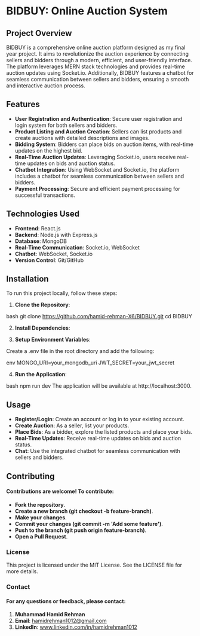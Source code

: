 # BIDBUY: Online Auction System
## Project Overview
BIDBUY is a comprehensive online auction platform designed as my final year project. It aims to revolutionize the auction experience by connecting sellers and bidders through a modern, efficient, and user-friendly interface. The platform leverages MERN stack technologies and provides real-time auction updates using Socket.io. Additionally, BIDBUY features a chatbot for seamless communication between sellers and bidders, ensuring a smooth and interactive auction process.

## Features

- **User Registration and Authentication**: Secure user registration and login system for both sellers and bidders.
- **Product Listing and Auction Creation**: Sellers can list products and create auctions with detailed descriptions and images.
- **Bidding System**: Bidders can place bids on auction items, with real-time updates on the highest bid.
- **Real-Time Auction Updates**: Leveraging Socket.io, users receive real-time updates on bids and auction status.
- **Chatbot Integration**: Using WebSocket and Socket.io, the platform includes a chatbot for seamless communication between sellers and bidders.
- **Payment Processing**: Secure and efficient payment processing for successful transactions.
  
## Technologies Used

- **Frontend**: React.js
- **Backend**: Node.js with Express.js
- **Database**: MongoDB
- **Real-Time Communication**: Socket.io, WebSocket
- **Chatbot**: WebSocket, Socket.io
- **Version Control**: Git/GitHub
  
## Installation

To run this project locally, follow these steps:

1. **Clone the Repository**:

bash
git clone https://github.com/hamid-rehman-X6/BIDBUY.git
cd BIDBUY

2. **Install Dependencies**:
    
4. **Setup Environment Variables**:
   
Create a .env file in the root directory and add the following:

env
MONGO_URI=your_mongodb_uri
JWT_SECRET=your_jwt_secret

4. **Run the Application**:

bash
npm run dev
The application will be available at http://localhost:3000.

## Usage

- **Register/Login**: Create an account or log in to your existing account.
- **Create Auction**: As a seller, list your products.
- **Place Bids**: As a bidder, explore the listed products and place your bids.
- **Real-Time Updates**: Receive real-time updates on bids and auction status.
- **Chat**: Use the integrated chatbot for seamless communication with sellers and bidders.
  
## Contributing
#### Contributions are welcome! To contribute:

- **Fork the repository**.
- **Create a new branch (git checkout -b feature-branch)**.
- **Make your changes**.
- **Commit your changes (git commit -m 'Add some feature')**.
- **Push to the branch (git push origin feature-branch)**.
- **Open a Pull Request**.

### License
This project is licensed under the MIT License. See the LICENSE file for more details.

### Contact
#### For any questions or feedback, please contact:

1. **Muhammad Hamid Rehman**
2. **Email**: hamidrehman1012@gmail.com
3. **LinkedIn**: www.linkedin.com/in/hamidrehman1012
